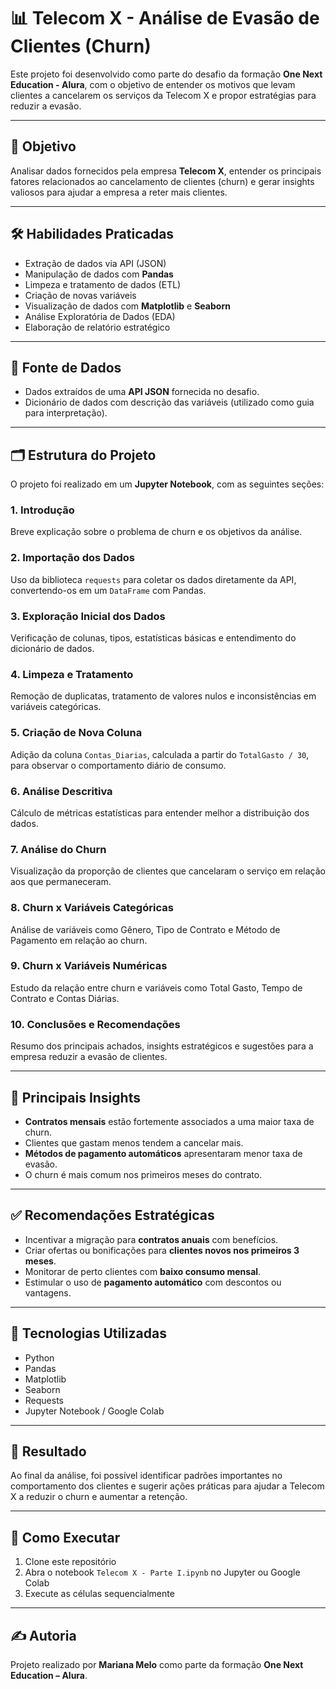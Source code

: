 # 📊 Telecom X - Análise de Evasão de Clientes (Churn)

Este projeto foi desenvolvido como parte do desafio da formação **One Next Education - Alura**, com o objetivo de entender os motivos que levam clientes a cancelarem os serviços da Telecom X e propor estratégias para reduzir a evasão.

---

## 🧠 Objetivo

Analisar dados fornecidos pela empresa **Telecom X**, entender os principais fatores relacionados ao cancelamento de clientes (churn) e gerar insights valiosos para ajudar a empresa a reter mais clientes.

---

## 🛠️ Habilidades Praticadas

- Extração de dados via API (JSON)
- Manipulação de dados com **Pandas**
- Limpeza e tratamento de dados (ETL)
- Criação de novas variáveis
- Visualização de dados com **Matplotlib** e **Seaborn**
- Análise Exploratória de Dados (EDA)
- Elaboração de relatório estratégico

---

## 🔗 Fonte de Dados

- Dados extraídos de uma **API JSON** fornecida no desafio.
- Dicionário de dados com descrição das variáveis (utilizado como guia para interpretação).

---

## 🗂️ Estrutura do Projeto

O projeto foi realizado em um **Jupyter Notebook**, com as seguintes seções:

### 1. Introdução  
Breve explicação sobre o problema de churn e os objetivos da análise.

### 2. Importação dos Dados  
Uso da biblioteca `requests` para coletar os dados diretamente da API, convertendo-os em um `DataFrame` com Pandas.

### 3. Exploração Inicial dos Dados  
Verificação de colunas, tipos, estatísticas básicas e entendimento do dicionário de dados.

### 4. Limpeza e Tratamento  
Remoção de duplicatas, tratamento de valores nulos e inconsistências em variáveis categóricas.

### 5. Criação de Nova Coluna  
Adição da coluna `Contas_Diarias`, calculada a partir do `TotalGasto / 30`, para observar o comportamento diário de consumo.

### 6. Análise Descritiva  
Cálculo de métricas estatísticas para entender melhor a distribuição dos dados.

### 7. Análise do Churn  
Visualização da proporção de clientes que cancelaram o serviço em relação aos que permaneceram.

### 8. Churn x Variáveis Categóricas  
Análise de variáveis como Gênero, Tipo de Contrato e Método de Pagamento em relação ao churn.

### 9. Churn x Variáveis Numéricas  
Estudo da relação entre churn e variáveis como Total Gasto, Tempo de Contrato e Contas Diárias.

### 10. Conclusões e Recomendações  
Resumo dos principais achados, insights estratégicos e sugestões para a empresa reduzir a evasão de clientes.

---

## 📌 Principais Insights

- **Contratos mensais** estão fortemente associados a uma maior taxa de churn.
- Clientes que gastam menos tendem a cancelar mais.
- **Métodos de pagamento automáticos** apresentaram menor taxa de evasão.
- O churn é mais comum nos primeiros meses do contrato.

---

## ✅ Recomendações Estratégicas

- Incentivar a migração para **contratos anuais** com benefícios.
- Criar ofertas ou bonificações para **clientes novos nos primeiros 3 meses**.
- Monitorar de perto clientes com **baixo consumo mensal**.
- Estimular o uso de **pagamento automático** com descontos ou vantagens.

---

## 📎 Tecnologias Utilizadas

- Python
- Pandas
- Matplotlib
- Seaborn
- Requests
- Jupyter Notebook / Google Colab

---

## 🚀 Resultado

Ao final da análise, foi possível identificar padrões importantes no comportamento dos clientes e sugerir ações práticas para ajudar a Telecom X a reduzir o churn e aumentar a retenção.

---

## 📁 Como Executar

1. Clone este repositório
2. Abra o notebook `Telecom X - Parte I.ipynb` no Jupyter ou Google Colab
3. Execute as células sequencialmente

---

## ✍️ Autoria

Projeto realizado por **Mariana Melo** como parte da formação **One Next Education – Alura**.

